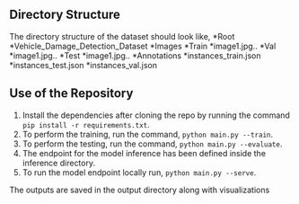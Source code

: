 

## Directory Structure
The directory structure of the dataset should look like,
*Root 
    *Vehicle_Damage_Detection_Dataset
        *Images
            *Train
                *image1.jpg..
            *Val
                *image1.jpg..
            *Test
                *image1.jpg..
        *Annotations
            *instances_train.json
            *instances_test.json
            *instances_val.json 
## Use of the Repository
1. Install the dependencies after cloning the repo by running the command `pip install -r requirements.txt`.
2. To perform the training, run the command, `python main.py --train`.
3. To perform the testing, run the command, `python main.py --evaluate`.
4. The endpoint for the model inference has been defined inside the inference directory.
5. To run the model endpoint locally run, `python main.py --serve`.

The outputs are saved in the output directory along with visualizations

